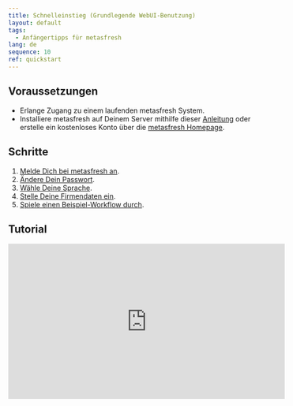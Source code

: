 ```yaml
---
title: Schnelleinstieg (Grundlegende WebUI-Benutzung)
layout: default
tags:
  - Anfängertipps für metasfresh
lang: de
sequence: 10
ref: quickstart
---
```


## Voraussetzungen
- Erlange Zugang zu einem laufenden metasfresh System.
- Installiere metasfresh auf Deinem Server mithilfe dieser [Anleitung](http://docs.metasfresh.org/pages/installation/index_de) oder erstelle ein kostenloses Konto über die [metasfresh Homepage](http://metasfresh.com/nextgen/).

## Schritte
1. [Melde Dich bei metasfresh an](Anmeldung).
1. [Ändere Dein Passwort](Passwort_aendern).
1. [Wähle Deine Sprache](SwitchLanguage).
1. [Stelle Deine Firmendaten ein](Ersteinrichtung).
1. [Spiele einen Beispiel-Workflow durch](Workflow_Auftrag_Bis_Rechnung).

## Tutorial
<iframe width="560" height="315" src="https://www.youtube.com/embed/MawMLQR5ffQ?start=2" frameborder="0" allow="accelerometer; autoplay; encrypted-media; gyroscope; picture-in-picture" allowfullscreen></iframe>
